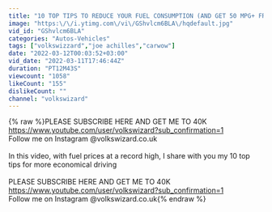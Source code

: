 ```yaml
---
title: "10 TOP TIPS TO REDUCE YOUR FUEL CONSUMPTION (AND GET 50 MPG+ FROM YOUR MK8 GTI CLUBSPORT!)"
image: "https:\/\/i.ytimg.com\/vi\/GShvlcm6BLA\/hqdefault.jpg"
vid_id: "GShvlcm6BLA"
categories: "Autos-Vehicles"
tags: ["volkswizzard","joe achilles","carwow"]
date: "2022-03-12T00:03:52+03:00"
vid_date: "2022-03-11T17:46:44Z"
duration: "PT12M43S"
viewcount: "1058"
likeCount: "155"
dislikeCount: ""
channel: "volkswizard"
---
```

{% raw %}PLEASE SUBSCRIBE HERE AND GET ME TO 40K<br /><a rel="nofollow" target="blank" href="https://www.youtube.com/user/volkswizard?sub_confirmation=1">https://www.youtube.com/user/volkswizard?sub_confirmation=1</a><br />Follow me on Instagram @volkswizard.co.uk<br /><br />In this video, with fuel prices at a record high, I share with you my 10 top tips for more economical driving<br /><br />PLEASE SUBSCRIBE HERE AND GET ME TO 40K<br /><a rel="nofollow" target="blank" href="https://www.youtube.com/user/volkswizard?sub_confirmation=1">https://www.youtube.com/user/volkswizard?sub_confirmation=1</a><br />Follow me on Instagram @volkswizard.co.uk{% endraw %}
